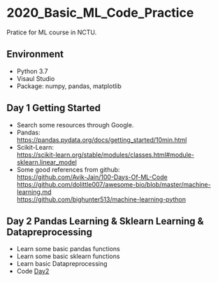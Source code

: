 # 2020_Basic_ML_Code_Practice
Pratice for ML course in NCTU.  

## Environment
* Python 3.7  
* Visaul Studio
* Package: numpy, pandas, matplotlib

## Day 1 Getting Started
* Search some resources through Google.  
* Pandas:  
  https://pandas.pydata.org/docs/getting_started/10min.html  
* Scikit-Learn:  
  https://scikit-learn.org/stable/modules/classes.html#module-sklearn.linear_model  
* Some good references from github:  
  https://github.com/Avik-Jain/100-Days-Of-ML-Code  
  https://github.com/dolittle007/awesome-bio/blob/master/machine-learning.md  
  https://github.com/bighunter513/machine-learning-python

## Day 2 Pandas Learning & Sklearn Learning & Datapreprocessing
* Learn some basic pandas functions
* Learn some basic sklearn functions
* Learn basic Datapreprocessing  
* Code [Day2](https://github.com/UnFish0705/Basic_ML_Code_Practice/blob/master/Code/Pandas.md)
